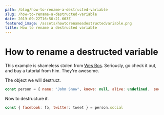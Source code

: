 ```yaml
---
path: /blog/how-to-rename-a-destructed-variable
slug: /how-to-rename-a-destructed-variable
date: 2019-09-22T16:50:21.663Z
featured_image: /assets/howtorenameadestructedvariable.png
title: How to rename a destructed variable
---
```

# How to rename a destructed variable

This example is shameless stolen from [Wes Bos](https://wesbos.com/destructuring-renaming). Seriously, go check it out, and buy a tutorial from him. They're awesome. 

The object we will destruct.

```javascript
const person = { name: "John Snow", knows: null, alive: undefined,  social: { facebook: "johnoftheblack", twitter: "thekinginthenorth" }}
```

Now to destructure it.
```javascript
const { facebook: fb, twitter: tweet } = person.social
```
